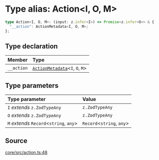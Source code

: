 # Type alias: Action\<I, O, M\>

```ts
type Action<I, O, M>: (input: z.infer<I>) => Promise<z.infer<O>> & {
  "__action": ActionMetadata<I, O, M>;
};
```

## Type declaration

| Member | Type |
| :------ | :------ |
| `__action` | [`ActionMetadata`](../interfaces/ActionMetadata.md)\<`I`, `O`, `M`\> |

## Type parameters

| Type parameter | Value |
| :------ | :------ |
| `I` *extends* `z.ZodTypeAny` | `z.ZodTypeAny` |
| `O` *extends* `z.ZodTypeAny` | `z.ZodTypeAny` |
| `M` *extends* `Record`\<`string`, `any`\> | `Record`\<`string`, `any`\> |

## Source

[core/src/action.ts:48](https://github.com/firebase/genkit/blob/9cb10ef63dd6659f1a31ffd2367b7efa8acc10e5/js/core/src/action.ts#L48)
